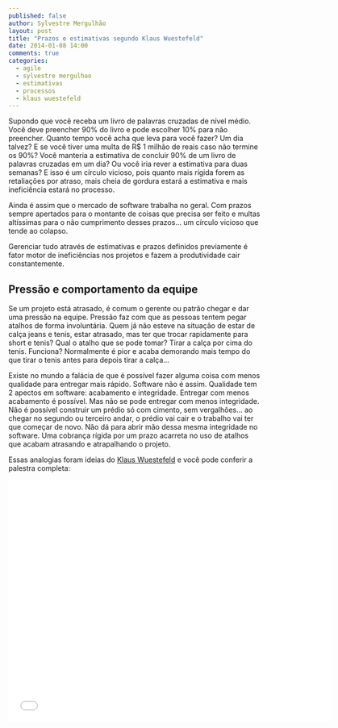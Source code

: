```yaml
---
published: false
author: Sylvestre Mergulhão
layout: post
title: "Prazos e estimativas segundo Klaus Wuestefeld"
date: 2014-01-08 14:00
comments: true
categories:
  - agile
  - sylvestre mergulhao
  - estimativas
  - processos
  - klaus wuestefeld
---
```


Supondo que você receba um livro de palavras cruzadas de nível médio. Você deve preencher 90% do livro e pode escolher 10% para não preencher. Quanto tempo você acha que leva para você fazer? Um dia talvez? E se você tiver uma multa de R$ 1 milhão de reais caso não termine os 90%? Você manteria a estimativa de concluir 90% de um livro de palavras cruzadas em um dia? Ou você iria rever a estimativa para duas semanas? E isso é um círculo vicioso, pois quanto mais rígida forem as retaliações por atraso, mais cheia de gordura estará a estimativa e mais ineficiência estará no processo.

<!--more-->

Ainda é assim que o mercado de software trabalha no geral. Com prazos sempre apertados para o montante de coisas que precisa ser feito e multas altíssimas para o não cumprimento desses prazos... um círculo vicioso que tende ao colapso.

Gerenciar tudo através de estimativas e prazos definidos previamente é fator motor de ineficiências nos projetos e fazem a produtividade cair constantemente.

## Pressão e comportamento da equipe

Se um projeto está atrasado, é comum o gerente ou patrão chegar e dar uma pressão na equipe. Pressão faz com que as pessoas tentem pegar atalhos de forma involuntária. Quem já não esteve na situação de estar de calça jeans e tenis, estar atrasado, mas ter que trocar rapidamente para short e tenis? Qual o atalho que se pode tomar? Tirar a calça por cima do tenis. Funciona? Normalmente é pior e acaba demorando mais tempo do que tirar o tenis antes para depois tirar a calça...

Existe no mundo a falácia de que é possível fazer alguma coisa com menos qualidade para entregar mais rápido. Software não é assim. Qualidade tem 2 apectos em software: acabamento e integridade. Entregar com menos acabamento é possível. Mas não se pode entregar com menos integridade. Não é possível construir um prédio só com cimento, sem vergalhões... ao chegar no segundo ou terceiro andar, o prédio vai cair e o trabalho vai ter que começar de novo. Não dá para abrir mão dessa mesma integridade no software. Uma cobrança rígida por um prazo acarreta no uso de atalhos que acabam atrasando e atrapalhando o projeto.

Essas analogias foram ideias do [Klaus Wuestefeld](https://twitter.com/klauswuestefeld) e você pode conferir a palestra completa:

<iframe width="640" height="480" src="//www.youtube.com/embed/eCXqCHBirng?rel=0" frameborder="0" allowfullscreen></iframe>